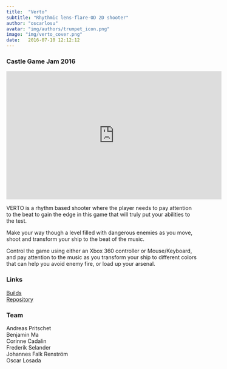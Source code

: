```yaml
---
title:  "Verto"
subtitle: "Rhythmic lens-flare-OD 2D shooter"
author: "oscarlosu"
avatar: "img/authors/trumpet_icon.png"
image: "img/verto_cover.png"
date:   2016-07-10 12:12:12
---
```


### Castle Game Jam 2016

<iframe width="567" height="338" src="https://www.youtube.com/embed/n2j6EE6Yl-c" frameborder="0" allowfullscreen></iframe>

VERTO is a rhythm based shooter where the player needs to pay attention to the beat to gain the edge in this game that will truly put your abilities to the test.

Make your way though a level filled with dangerous enemies as you move, shoot and transform your ship to the beat of the music.

Control the game using either an Xbox 360 controller or Mouse/Keyboard, and pay attention to the music as you transform your ship to different colors that can help you avoid enemy fire, or load up your arsenal.

### Links

[Builds](https://drive.google.com/open?id=0BwNZ_KkAVmdRcHFCUFY4dnBJcUE)  
[Repository](https://github.com/dudesoft/CastleGameJam2016.git)

### Team

Andreas Pritschet  
Benjamin Ma  
Corinne Cadalin  
Frederik Selander  
Johannes Falk Renström  
Oscar Losada  
